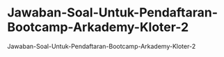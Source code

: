 # Jawaban-Soal-Untuk-Pendaftaran-Bootcamp-Arkademy-Kloter-2
Jawaban-Soal-Untuk-Pendaftaran-Bootcamp-Arkademy-Kloter-2
